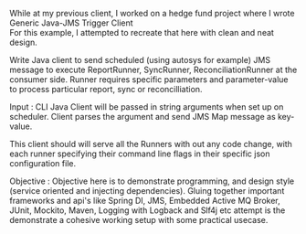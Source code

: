 While at my previous client, I worked on a hedge fund project where I wrote Generic Java-JMS Trigger Client  
For this example, I attempted to recreate that here with clean and neat design. 


Write Java client to send scheduled (using autosys for example) JMS message to execute 
ReportRunner, SyncRunner, ReconciliationRunner at the consumer side. Runner requires specific 
parameters and parameter-value to process particular report, sync or reconcilliation. 

Input :
CLI Java Client will be passed in string arguments when set up on scheduler.
Client parses the argument and send JMS Map message as key-value. 


This client should will serve all the Runners with out any code change, 
with each runner specifying their command line flags in their specific json configuration file. 

Objective : 
Objective here is to demonstrate programming, and design style (service oriented and injecting dependencies). 
Gluing together important frameworks and api's like Spring DI, JMS, Embedded Active MQ Broker, JUnit, Mockito, Maven, 
Logging with Logback and Slf4j etc attempt is the demonstrate a cohesive working setup with some practical usecase. 

